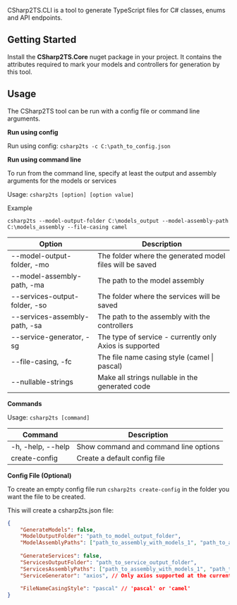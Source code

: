 CSharp2TS.CLI is a tool to generate TypeScript files for C# classes, enums and API endpoints. 

## Getting Started

Install the **CSharp2TS.Core** nuget package in your project. It contains the attributes required to mark your models and controllers for generation by this tool.

## Usage

The CSharp2TS tool can be run with a config file or command line arguments.

**Run using config**

Run using config: `csharp2ts -c C:\path_to_config.json`

**Run using command line**

To run from the command line, specify at least the output and assembly arguments for the models or services

Usage: `csharp2ts [option] [option value]`

Example

```
csharp2ts --model-output-folder C:\models_output --model-assembly-path C:\models_assembly --file-casing camel
```

| Option                               | Description                                              |
| ------------------------------------ | -------------------------------------------------------- |
| --model-output-folder, -mo <path>    | The folder where the generated model files will be saved |
| --model-assembly-path, -ma <path>    | The path to the model assembly                           |
| --services-output-folder, -so <path> | The folder where the services will be saved              |
| --services-assembly-path, -sa <path> | The path to the assembly with the controllers            |
| --service-generator, -sg <path>      | The type of service - currently only Axios is supported  |
| --file-casing, -fc <path>            | The file name casing style (camel \| pascal)             |
| --nullable-strings                   | Make all strings nullable in the generated code          |

**Commands**

Usage: `csharp2ts [command]`

| Command           | Description                           |
| ----------------- | ------------------------------------- |
| -h, -help, --help | Show command and command line options |
| create-config     | Create a default config file          |

**Config File (Optional)**

To create an empty config file run `csharp2ts create-config` in the folder you want the file to be created.

This will create a csharp2ts.json file:

```json
{
    "GenerateModels": false,
    "ModelOutputFolder": "path_to_model_output_folder",
    "ModelAssemblyPaths": ["path_to_assembly_with_models_1", "path_to_assembly_with_models_2"],
    
    "GenerateServices": false,
    "ServicesOutputFolder": "path_to_service_output_folder",
    "ServicesAssemblyPaths": ["path_to_assembly_with_models_1", "path_to_assembly_with_models_2"],
    "ServiceGenerator": "axios", // Only axios supported at the current time
    
    "FileNameCasingStyle": "pascal" // 'pascal' or 'camel'
}
```
